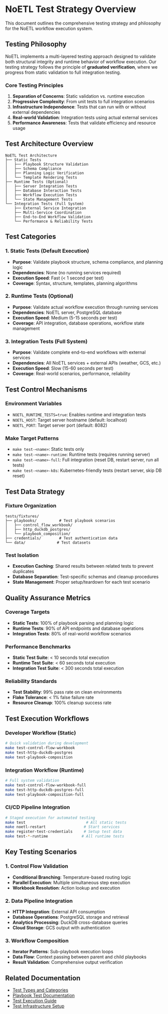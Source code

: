 # NoETL Test Strategy Overview

This document outlines the comprehensive testing strategy and philosophy for the NoETL workflow execution system.

## Testing Philosophy

NoETL implements a multi-layered testing approach designed to validate both structural integrity and runtime behavior of workflow execution. Our testing strategy follows the principle of **graduated verification**, where we progress from static validation to full integration testing.

### Core Testing Principles

1. **Separation of Concerns**: Static validation vs. runtime execution
2. **Progressive Complexity**: From unit tests to full integration scenarios
3. **Infrastructure Independence**: Tests that can run with or without external dependencies
4. **Real-world Validation**: Integration tests using actual external services
5. **Performance Awareness**: Tests that validate efficiency and resource usage

## Test Architecture Overview

```
NoETL Test Architecture
├── Static Tests
│   ├── Playbook Structure Validation
│   ├── Schema Compliance
│   ├── Planning Logic Verification
│   └── Template Rendering Tests
├── Runtime Tests (Optional)
│   ├── Server Integration Tests
│   ├── Database Interaction Tests
│   ├── Workflow Execution Tests
│   └── State Management Tests
└── Integration Tests (Full System)
    ├── External Service Integration
    ├── Multi-Service Coordination
    ├── End-to-End Workflow Validation
    └── Performance & Reliability Tests
```

## Test Categories

### 1. Static Tests (Default Execution)
- **Purpose**: Validate playbook structure, schema compliance, and planning logic
- **Dependencies**: None (no running services required)
- **Execution Speed**: Fast (< 1 second per test)
- **Coverage**: Syntax, structure, templates, planning algorithms

### 2. Runtime Tests (Optional)
- **Purpose**: Validate actual workflow execution through running services
- **Dependencies**: NoETL server, PostgreSQL database
- **Execution Speed**: Medium (5-15 seconds per test)
- **Coverage**: API integration, database operations, workflow state management

### 3. Integration Tests (Full System)
- **Purpose**: Validate complete end-to-end workflows with external services
- **Dependencies**: All NoETL services + external APIs (weather, GCS, etc.)
- **Execution Speed**: Slow (15-60 seconds per test)
- **Coverage**: Real-world scenarios, performance, reliability

## Test Control Mechanisms

### Environment Variables
- `NOETL_RUNTIME_TESTS=true`: Enables runtime and integration tests
- `NOETL_HOST`: Target server hostname (default: localhost)
- `NOETL_PORT`: Target server port (default: 8082)

### Make Target Patterns
- `make test-<name>`: Static tests only
- `make test-<name>-runtime`: Runtime tests (requires running server)
- `make test-<name>-full`: Full integration (reset DB, restart server, run all tests)
- `make test-<name>-k8s`: Kubernetes-friendly tests (restart server, skip DB reset)

## Test Data Strategy

### Fixture Organization
```
tests/fixtures/
├── playbooks/          # Test playbook scenarios
│   ├── control_flow_workbook/
│   ├── http_duckdb_postgres/
│   └── playbook_composition/
├── credentials/        # Test authentication data
└── data/              # Test datasets
```

### Test Isolation
- **Execution Caching**: Shared results between related tests to prevent duplicates
- **Database Separation**: Test-specific schemas and cleanup procedures
- **State Management**: Proper setup/teardown for each test scenario

## Quality Assurance Metrics

### Coverage Targets
- **Static Tests**: 100% of playbook parsing and planning logic
- **Runtime Tests**: 90% of API endpoints and database operations
- **Integration Tests**: 80% of real-world workflow scenarios

### Performance Benchmarks
- **Static Test Suite**: < 10 seconds total execution
- **Runtime Test Suite**: < 60 seconds total execution
- **Integration Test Suite**: < 300 seconds total execution

### Reliability Standards
- **Test Stability**: 99% pass rate on clean environments
- **Flake Tolerance**: < 1% false failure rate
- **Resource Cleanup**: 100% cleanup success rate

## Test Execution Workflows

### Developer Workflow (Static)
```bash
# Quick validation during development
make test-control-flow-workbook
make test-http-duckdb-postgres  
make test-playbook-composition
```

### Integration Workflow (Runtime)
```bash
# Full system validation
make test-control-flow-workbook-full
make test-http-duckdb-postgres-full
make test-playbook-composition-full
```

### CI/CD Pipeline Integration
```bash
# Staged execution for automated testing
make test                           # All static tests
make noetl-restart                 # Start services
make register-test-credentials     # Setup test data
make test-*-runtime               # All runtime tests
```

## Key Testing Scenarios

### 1. Control Flow Validation
- **Conditional Branching**: Temperature-based routing logic
- **Parallel Execution**: Multiple simultaneous step execution
- **Workbook Resolution**: Action lookup and execution

### 2. Data Pipeline Integration  
- **HTTP Integration**: External API consumption
- **Database Operations**: PostgreSQL storage and retrieval
- **Analytics Processing**: DuckDB cross-database queries
- **Cloud Storage**: GCS output with authentication

### 3. Workflow Composition
- **Iterator Patterns**: Sub-playbook execution loops
- **Data Flow**: Context passing between parent and child playbooks
- **Result Validation**: Comprehensive output verification

## Related Documentation

- [Test Types and Categories](./test_types_categories.md)
- [Playbook Test Documentation](./playbooks/README.md)
- [Test Execution Guide](./guides/execution_guide.md)
- [Test Infrastructure Setup](./infrastructure/setup_guide.md)
